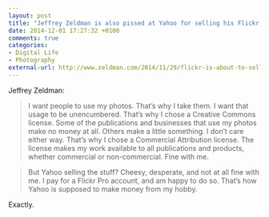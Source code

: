 ```yaml
---
layout: post
title: "Jeffrey Zeldman is also pissed at Yahoo for selling his Flickr photos"
date: 2014-12-01 17:27:32 +0100
comments: true
categories: 
- Digital Life
- Photography
external-url: http://www.zeldman.com/2014/11/29/flickr-is-about-to-sell-off-your-creative-commons-photos/
---
```


Jeffrey Zeldman:

> I want people to use my photos. That’s why I take them. I want that usage to be unencumbered. That’s why I chose a Creative Commons license. Some of the publications and businesses that use my photos make no money at all. Others make a little something. I don’t care either way. That’s why I chose a Commercial Attribution license. The license makes my work available to all publications and products, whether commercial or non-commercial. Fine with me.

> But Yahoo selling the stuff? Cheesy, desperate, and not at all fine with me. I pay for a Flickr Pro account, and am happy to do so. That’s how Yahoo is supposed to make money from my hobby.

Exactly.